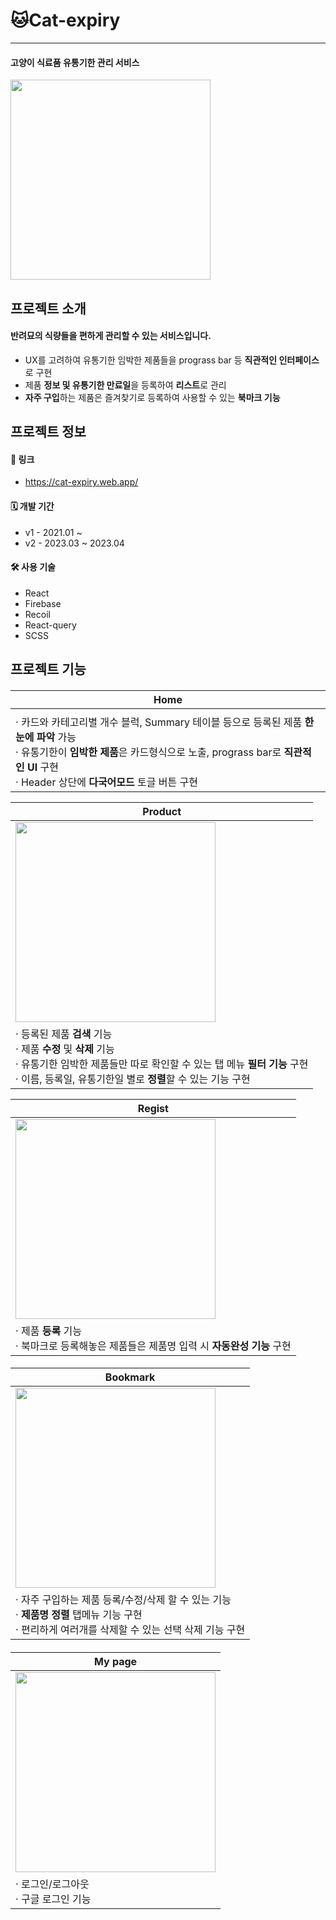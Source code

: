 # 🐱Cat-expiry

------

#### **고양이 식료품 유통기한 관리 서비스**

<img width="320px" src="https://user-images.githubusercontent.com/84456131/231385151-2f5a8bc2-c20e-4a5e-965f-23cbeab4d8dd.png">

## 프로젝트 소개


#### 반려묘의 식량들을 편하게 관리할 수 있는 서비스입니다.

- UX를 고려하여 유통기한 임박한 제품들을 prograss bar 등 **직관적인 인터페이스**로 구현
- 제품 **정보 및 유통기한 만료일**을 등록하여 **리스트**로 관리
- **자주 구입**하는 제품은 즐겨찾기로 등록하여 사용할 수 있는 **북마크 기능**





## 프로젝트 정보

#### 🔗 링크

- https://cat-expiry.web.app/

#### 🗓 개발 기간

- v1 - 2021.01 ~ 
- v2 - 2023.03 ~ 2023.04

#### 🛠 사용 기술

- React
- Firebase
- Recoil
- React-query
- SCSS





## 프로젝트 기능


#### 

| Home                                                         |
| ------------------------------------------------------------ |
|                                                              |
| · 카드와 카테고리별 개수 블럭, Summary 테이블 등으로 등록된 제품 **한눈에 파악** 가능<br />· 유통기한이 **임박한 제품**은 카드형식으로 노출, prograss bar로 **직관적인 UI** 구현<br />· Header 상단에 **다국어모드** 토글 버튼 구현 |



| Product                                                      |
| ------------------------------------------------------------ |
| <img width="320px" src="https://user-images.githubusercontent.com/84456131/231380223-ac423b21-d3fd-4ec6-9120-c90d41a271d3.gif"> |
| · 등록된 제품 **검색** 기능<br />· 제품 **수정** 및 **삭제** 기능<br />· 유통기한 임박한 제품들만 따로 확인할 수 있는 탭 메뉴 **필터 기능** 구현<br />· 이름, 등록일, 유통기한일 별로 **정렬**할 수 있는 기능 구현 |



| Regist                                                       |
| ------------------------------------------------------------ |
| <img width="320px" src="https://user-images.githubusercontent.com/84456131/231380197-4b4b4e71-8ea1-4088-b07c-1f77a7316fcd.gif"> |
| · 제품 **등록** 기능<br /> · 북마크로 등록해놓은 제품들은 제품명 입력 시 **자동완성 기능** 구현 |

#### 

| Bookmark                                                     |
| ------------------------------------------------------------ |
| <img width="320px" src="https://user-images.githubusercontent.com/84456131/231380239-b717a11f-c610-4f79-87ac-a29acdba24e2.gif"> |
| · 자주 구입하는 제품 등록/수정/삭제 할 수 있는 기능<br />· **제품명 정렬** 탭메뉴 기능 구현<br />· 편리하게 여러개를 삭제할 수 있는 선택 삭제 기능 구현 |

#### 

| My page                                                      |
| ------------------------------------------------------------ |
| <img width="320px" src="https://user-images.githubusercontent.com/84456131/231387460-00bf806f-b15b-49ce-b576-20d918b6a1fe.gif"> |
| · 로그인/로그아웃<br />· 구글 로그인 기능                    |

